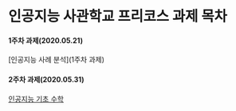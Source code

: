 # 인공지능 사관학교 프리코스 과제 목차

#### 1주차 과제(2020.05.21)
[인공지능 사례 분석](1주차 과제)

#### 2주차 과제(2020.05.31)
[인공지능 기초 수학](2주차과제.ipynb)



